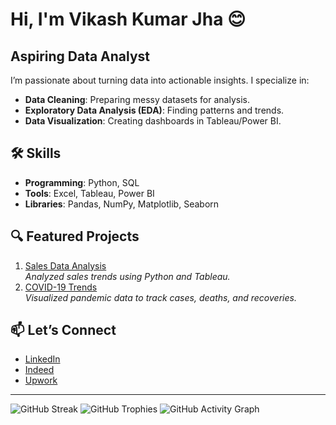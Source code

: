 # Hi, I'm Vikash Kumar Jha 😊

## Aspiring Data Analyst
I’m passionate about turning data into actionable insights. I specialize in:
- **Data Cleaning**: Preparing messy datasets for analysis.
- **Exploratory Data Analysis (EDA)**: Finding patterns and trends.
- **Data Visualization**: Creating dashboards in Tableau/Power BI.

## 🛠️ Skills
- **Programming**: Python, SQL
- **Tools**: Excel, Tableau, Power BI
- **Libraries**: Pandas, NumPy, Matplotlib, Seaborn

## 🔍 Featured Projects
1. [Sales Data Analysis](https://github.com/vikas74-cell/sales-data-analysis)  
   _Analyzed sales trends using Python and Tableau._
2. [COVID-19 Trends](https://github.com/vikas74-cell/covid-analysis)  
   _Visualized pandemic data to track cases, deaths, and recoveries._

## 📫 Let’s Connect
- [LinkedIn](https://www.linkedin.com/in/vikas-jha-669b04347/)
- [Indeed](https://profile.indeed.com/?hl=en_IN&co=IN&from=gnav-homepage)
- [Upwork](https://www.upwork.com/freelancers/~01b26fee56f117a576)

---

![GitHub Streak](https://github-readme-streak-stats.herokuapp.com/?user=vikas74-cell&theme=radical)
![GitHub Trophies](https://github-profile-trophy.vercel.app/?username=vikas74-cell&theme=radical)
![GitHub Activity Graph](https://activity-graph.herokuapp.com/graph?username=vikas74-cell&theme=react-dark)
